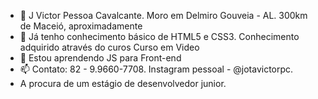 - 👋 J Victor Pessoa Cavalcante. Moro em Delmiro Gouveia - AL. 300km de Maceió, aproximadamente
- 👀 Já tenho conhecimento básico de HTML5 e CSS3. Conhecimento adquirido através do curos Curso em Video
- 🌱 Estou aprendendo JS para Front-end
- 📫 Contato: 82 - 9.9660-7708. Instagram pessoal - @jotavictorpc.
- A procura de um estágio de desenvolvedor junior.

<!---
jotavictorpc/jotavictorpc is a ✨ special ✨ repository because its `README.md` (this file) appears on your GitHub profile.
You can click the Preview link to take a look at your changes.
--->
